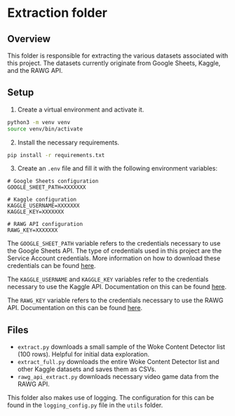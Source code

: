 # Extraction folder

## Overview

This folder is responsible for extracting the various datasets associated with this project. The datasets currently originate from Google Sheets, Kaggle, and the RAWG API.

## Setup

1. Create a virtual environment and activate it.

```sh
python3 -m venv venv
source venv/bin/activate
```

2. Install the necessary requirements.

```sh
pip install -r requirements.txt
```

3. Create an `.env` file and fill it with the following environment variables:

```env
# Google Sheets configuration
GOOGLE_SHEET_PATH=XXXXXXX

# Kaggle configuration
KAGGLE_USERNAME=XXXXXXX
KAGGLE_KEY=XXXXXXX

# RAWG API configuration
RAWG_KEY=XXXXXXX
```

The `GOOGLE_SHEET_PATH` variable refers to the credentials necessary to use the Google Sheets API. The type of credentials used in this project are the Service Account credentials. More information on how to download these credentials can be found [here](https://developers.google.com/workspace/guides/create-credentials).

The `KAGGLE_USERNAME` and `KAGGLE_KEY` variables refer to the credentials necessary to use the Kaggle API. Documentation on this can be found [here](https://www.kaggle.com/docs/api).

The `RAWG_KEY` variable refers to the credentials necessary to use the RAWG API. Documentation on this can be found [here](https://rawg.io/apidocs).


## Files

- `extract.py` downloads a small sample of the Woke Content Detector list (100 rows). Helpful for initial data exploration.
- `extract_full.py` downloads the entire Woke Content Detector list and other Kaggle datasets and saves them as CSVs.
- `rawg_api_extract.py` downloads necessary video game data from the RAWG API.

This folder also makes use of logging. The configuration for this can be found in the `logging_config.py` file in the `utils` folder.




